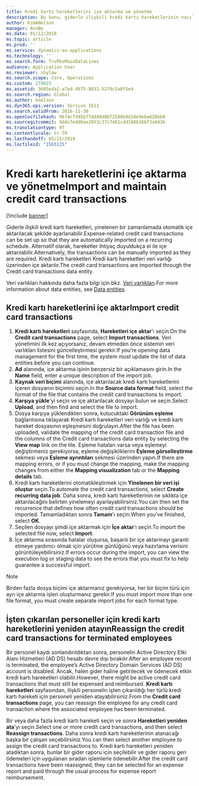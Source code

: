 ```yaml
---
title: Kredi kartı hareketlerini içe aktarma ve yönetme
description: Bu konu, giderle ilişkili kredi kartı hareketlerinin nasıl içe aktarılacağını ve korunacağını açıklar. Bu hareketler, otomatik olarak yinelenen bir zamanlamada içe aktarılacak şekilde ayarlanabilir veya ihtiyaç duyuldukça el ile içe aktarılabilir.
author: KimANelson
manager: AnnBe
ms.date: 01/12/2018
ms.topic: article
ms.prod: ''
ms.service: dynamics-ax-applications
ms.technology: ''
ms.search.form: TrvPbsMainDataLines
audience: Application User
ms.reviewer: shylaw
ms.search.scope: Core, Operations
ms.custom: 274023
ms.assetid: 3605eda1-a7ed-4675-8031-5279c5a8f5e4
ms.search.region: Global
ms.author: knelson
ms.dyn365.ops.version: Version 1611
ms.search.validFrom: 2016-11-30
ms.openlocfilehash: 9674cf495b7fdd40d8672580b9d10e9ebe626bb0
ms.sourcegitcommit: 9d4c7edd0ae2053c37c7d81cdd180b16bf3a9d3b
ms.translationtype: HT
ms.contentlocale: tr-TR
ms.lasthandoff: 05/15/2019
ms.locfileid: "1565125"
---
```

# <a name="import-and-maintain-credit-card-transactions"></a><span data-ttu-id="27dde-104">Kredi kartı hareketlerini içe aktarma ve yönetme</span><span class="sxs-lookup"><span data-stu-id="27dde-104">Import and maintain credit card transactions</span></span>

[!include [banner](../includes/banner.md)]

<span data-ttu-id="27dde-105">Giderle ilişkili kredi kartı hareketleri, yinelenen bir zamanlamada otomatik içe aktarılacak şekilde ayarlanabilir.</span><span class="sxs-lookup"><span data-stu-id="27dde-105">Expense-related credit card transactions can be set up so that they are automatically imported on a recurring schedule.</span></span> <span data-ttu-id="27dde-106">Alternatif olarak, hareketler ihtiyaç duyuldukça el ile içe aktarılabilir.</span><span class="sxs-lookup"><span data-stu-id="27dde-106">Alternatively, the transactions can be manually imported as they are required.</span></span> <span data-ttu-id="27dde-107">Kredi kartı hareketleri Kredi kartı hareketleri veri varlığı üzerinden içe aktarılır.</span><span class="sxs-lookup"><span data-stu-id="27dde-107">The credit card transactions are imported through the Credit card transactions data entity.</span></span>

<span data-ttu-id="27dde-108">Veri varlıkları hakkında daha fazla bilgi için bkz. [Veri varlıkları](../../dev-itpro/data-entities/data-entities.md).</span><span class="sxs-lookup"><span data-stu-id="27dde-108">For more information about data entities, see [Data entities](../../dev-itpro/data-entities/data-entities.md).</span></span>

## <a name="import-credit-card-transactions"></a><span data-ttu-id="27dde-109">Kredi kartı hareketlerini içe aktar</span><span class="sxs-lookup"><span data-stu-id="27dde-109">Import credit card transactions</span></span>

1. <span data-ttu-id="27dde-110">**Kredi kartı hareketleri** sayfasında, **Hareketleri içe aktar**'ı seçin.</span><span class="sxs-lookup"><span data-stu-id="27dde-110">On the **Credit card transactions** page, select **Import transactions**.</span></span> <span data-ttu-id="27dde-111">Veri yönetimini ilk kez açıyorsanız, devam etmeden önce sistemin veri varlıkları listesini güncelleştirmesi gerekir.</span><span class="sxs-lookup"><span data-stu-id="27dde-111">If you’re opening data management for the first time, the system must update the list of data entities before you can continue.</span></span>
2. <span data-ttu-id="27dde-112">**Ad** alanında, içe aktarma işinin benzersiz bir açıklamasını girin.</span><span class="sxs-lookup"><span data-stu-id="27dde-112">In the **Name** field, enter a unique description of the import job.</span></span>
3. <span data-ttu-id="27dde-113">**Kaynak veri biçimi** alanında, içe aktarılacak kredi kartı hareketlerini içeren dosyanın biçimini seçin.</span><span class="sxs-lookup"><span data-stu-id="27dde-113">In the **Source data format** field, select the format of the file that contains the credit card transactions to import.</span></span>
4. <span data-ttu-id="27dde-114">**Karşıya yükle**'yi seçin ve içe aktarılacak dosyayı bulun ve seçin.</span><span class="sxs-lookup"><span data-stu-id="27dde-114">Select **Upload**, and then find and select the file to import.</span></span>
5. <span data-ttu-id="27dde-115">Dosya karşıya yüklendikten sonra, kutucuktaki **Görünüm eşleme** bağlantısına tıklayarak Kredi kartı hareketleri veri varlığı ve kredi kartı hareket dosyasının eşleşmesini doğrulayın.</span><span class="sxs-lookup"><span data-stu-id="27dde-115">After the file has been uploaded, validate the mapping of the credit card transaction file and the columns of the Credit card transactions data entity by selecting the **View map** link on the tile.</span></span> <span data-ttu-id="27dde-116">Eşleme hataları varsa veya eşlemeyi değiştirmeniz gerekiyorsa, eşleme değişikliklerini **Eşleme görselleştirme** sekmesi veya **Eşleme ayrıntıları** sekmesi üzerinden yapın.</span><span class="sxs-lookup"><span data-stu-id="27dde-116">If there are mapping errors, or if you must change the mapping, make the mapping changes from either the **Mapping visualization** tab or the **Mapping details** tab.</span></span>
6. <span data-ttu-id="27dde-117">Kredi kartı hareketlerini otomatikleştirmek için **Yinelenen bir veri işi oluştur** seçin.</span><span class="sxs-lookup"><span data-stu-id="27dde-117">To automate the credit card transactions, select **Create recurring data job**.</span></span> <span data-ttu-id="27dde-118">Daha sonra, kredi kartı hareketlerinin ne sıklıkta içe aktarılacağını belirten yinelemeyi ayarlayabilirsiniz.</span><span class="sxs-lookup"><span data-stu-id="27dde-118">You can then set the recurrence that defines how often credit card transactions should be imported.</span></span> <span data-ttu-id="27dde-119">Tamamladıktan sonra **Tamam**'ı seçin.</span><span class="sxs-lookup"><span data-stu-id="27dde-119">When you’ve finished, select **OK**.</span></span>
7. <span data-ttu-id="27dde-120">Seçilen dosyayı şimdi içe aktarmak için **İçe aktar**'ı seçin.</span><span class="sxs-lookup"><span data-stu-id="27dde-120">To import the selected file now, select **Import**.</span></span>
8. <span data-ttu-id="27dde-121">İçe aktarma sırasında hatalar oluşursa, başarılı bir içe aktarmayı garanti etmeye yardımcı olmak için yürütme günlüğünü veya hazırlama verisini görüntüleyebilirsiniz.</span><span class="sxs-lookup"><span data-stu-id="27dde-121">If errors occur during the import, you can view the execution log or staging data to see the errors that you must fix to help guarantee a successful import.</span></span>

> [!NOTE]
> <span data-ttu-id="27dde-122">Birden fazla dosya biçimi içe aktarmanız gerekiyorsa, her bir biçim türü için ayrı içe aktarma işleri oluşturmanız gerekir.</span><span class="sxs-lookup"><span data-stu-id="27dde-122">If you must import more than one file format, you must create separate import jobs for each format type.</span></span>

## <a name="reassign-the-credit-card-transactions-for-terminated-employees"></a><span data-ttu-id="27dde-123">İşten çıkarılan personeller için kredi kartı hareketlerini yeniden atayın</span><span class="sxs-lookup"><span data-stu-id="27dde-123">Reassign the credit card transactions for terminated employees</span></span>

<span data-ttu-id="27dde-124">Bir personel kaydı sonlandırıldıktan sonra, personelin Active Directory Etki Alanı Hizmetleri (AD DS) hesabı devre dışı bırakılır.</span><span class="sxs-lookup"><span data-stu-id="27dde-124">After an employee record is terminated, the employee’s Active Directory Domain Services (AD DS) account is disabled.</span></span> <span data-ttu-id="27dde-125">Ancak, halen gider haline getirilecek ve ödenecek etkin kredi kartı hareketleri olabilir.</span><span class="sxs-lookup"><span data-stu-id="27dde-125">However, there might be active credit card transactions that must still be expensed and reimbursed.</span></span> <span data-ttu-id="27dde-126">**Kredi kartı hareketleri** sayfasından, ilişkili personelin işten çıkarıldığı her türlü kredi kartı hareketi için personeli yeniden atayabilirsiniz.</span><span class="sxs-lookup"><span data-stu-id="27dde-126">From the **Credit card transactions** page, you can reassign the employee for any credit card transaction where the associated employee has been terminated.</span></span>

<span data-ttu-id="27dde-127">Bir veya daha fazla kredi kartı hareketi seçin ve sonra **Hareketleri yeniden ata**'yı seçin.</span><span class="sxs-lookup"><span data-stu-id="27dde-127">Select one or more credit card transactions, and then select **Reassign transactions**.</span></span> <span data-ttu-id="27dde-128">Daha sonra kredi kartı hareketlerinin atanacağı başka bir çalışan seçebilirsiniz.</span><span class="sxs-lookup"><span data-stu-id="27dde-128">You can then select another employee to assign the credit card transactions to.</span></span> <span data-ttu-id="27dde-129">Kredi kartı hareketleri yeniden atadıktan sonra, bunlar bir gider raporu için seçilebilir ve gider raporu geri ödemeleri için uygulanan sıradan işlemlerle ödenebilir.</span><span class="sxs-lookup"><span data-stu-id="27dde-129">After the credit card transactions have been reassigned, they can be selected for an expense report and paid through the usual process for expense report reimbursement.</span></span>
